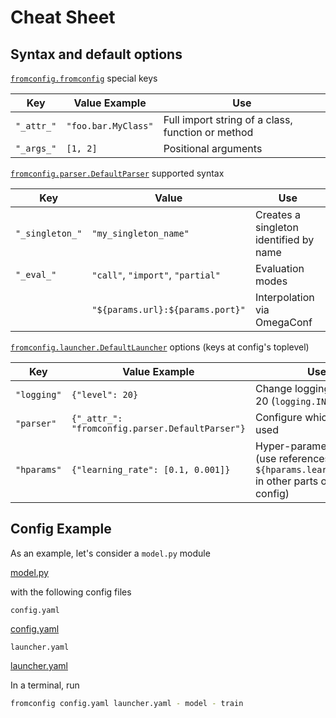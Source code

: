 # Cheat Sheet <!-- {docsify-ignore} -->

## Syntax and default options

[`fromconfig.fromconfig`](usage-reference/fromconfig/) special keys


| Key        | Value Example       | Use                                               |
|------------|---------------------|---------------------------------------------------|
| `"_attr_"` | `"foo.bar.MyClass"` | Full import string of a class, function or method |
| `"_args_"` | `[1, 2]`            | Positional arguments                              |

[`fromconfig.parser.DefaultParser`](usage-reference/parser/) supported syntax

| Key             | Value                             | Use                                    |
|-----------------|-----------------------------------|----------------------------------------|
| `"_singleton_"` | `"my_singleton_name"`             | Creates a singleton identified by name |
| `"_eval_"`      | `"call"`, `"import"`, `"partial"` | Evaluation modes                       |
|                 | `"${params.url}:${params.port}"`  | Interpolation via OmegaConf            |

[`fromconfig.launcher.DefaultLauncher`](usage-reference/launcher/) options (keys at config's toplevel)


| Key         | Value Example                                      | Use                                         |
|-------------|----------------------------------------------------|---------------------------------------------|
| `"logging"` | `{"level": 20}`                                    | Change logging level to 20 (`logging.INFO`) |
| `"parser"`  | `{"_attr_": "fromconfig.parser.DefaultParser"}`    | Configure which parser is used              |
| `"hparams"` | `{"learning_rate": [0.1, 0.001]}`                  | Hyper-parameter search (use references like `${hparams.learning_rate}` in other parts of the config)             |


## Config Example

As an example, let's consider a `model.py` module

[model.py](model.py ':include :type=code python')

with the following config files

`config.yaml`

[config.yaml](config.yaml ':include :type=code yaml')

`launcher.yaml`

[launcher.yaml](launcher.yaml ':include :type=code yaml')

In a terminal, run

```bash
fromconfig config.yaml launcher.yaml - model - train
```

